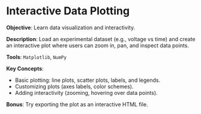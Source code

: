 # Interactive Data Plotting

**Objective**: Learn data visualization and interactivity.

**Description**: Load an experimental dataset (e.g., voltage vs time) and create an interactive plot where users can zoom in, pan, and inspect data points.

**Tools**: `Matplotlib`, `NumPy`

**Key Concepts**:
- Basic plotting: line plots, scatter plots, labels, and legends.
- Customizing plots (axes labels, color schemes).
- Adding interactivity (zooming, hovering over data points).

**Bonus**: Try exporting the plot as an interactive HTML file.